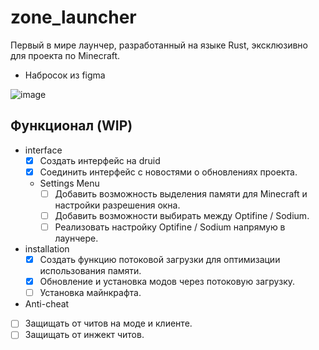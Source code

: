 # zone_launcher
Первый в мире лаунчер, разработанный на языке Rust, эксклюзивно для проекта по Minecraft.

- Набросок из figma

![image](https://github.com/user-attachments/assets/0d750964-5e9a-4f23-9b71-758f3f54a600)

## Функционал (WIP)

- interface
  - [x] Создать интерфейс на druid
  - [x] Соединить интерфейс с новостями о обновлениях проекта.

  - Settings Menu
    - [ ] Добавить возможность выделения памяти для Minecraft и настройки разрешения окна.
    - [ ] Добавить возможности выбирать между Optifine / Sodium. 
    - [ ] Реализовать настройку Optifine / Sodium напрямую в лаунчере.

- installation
  - [x] Создать функцию потоковой загрузки для оптимизации использования памяти.
  - [x] Обновление и установка модов через потоковую загрузку.
  - [ ]  Установка  майнкрафта.

- Anti-cheat
- [ ] Защищать от читов на моде и клиенте.
- [ ] Защищать от инжект читов.
